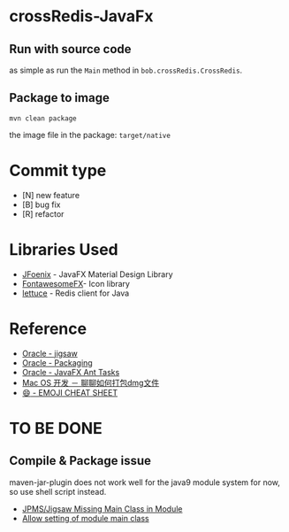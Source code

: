 # crossRedis-JavaFx

## Run with source code

as simple as run the `Main` method in `bob.crossRedis.CrossRedis`.

## Package to image
```
mvn clean package
```
the image file in the package: `target/native`

# Commit type
* [N] new feature
* [B] bug fix
* [R] refactor

# Libraries Used

* [JFoenix](https://github.com/jfoenixadmin/JFoenix) - JavaFX Material Design Library
* [FontawesomeFX](https://bitbucket.org/Jerady/fontawesomefx)- Icon library
* [lettuce](https://github.com/lettuce-io/lettuce-core) - Redis client for Java

# Reference
* [Oracle - jigsaw](http://openjdk.java.net/projects/jigsaw/quick-start#multimodulecompile)
* [Oracle - Packaging](https://docs.oracle.com/javase/9/deploy/packaging.htm#JSDPG665)
* [Oracle - JavaFX Ant Tasks](https://docs.oracle.com/javase/9/deploy/javafx-ant-tasks.htm)
* [Mac OS 开发 － 聊聊如何打包dmg文件](http://www.jianshu.com/p/c6cd257676bf)
* [:smile: - EMOJI CHEAT SHEET](https://www.webpagefx.com/tools/emoji-cheat-sheet/)

# TO BE DONE
##  Compile & Package issue
maven-jar-plugin does not work well for the java9 module system for now, so use shell script instead.
* [JPMS/Jigsaw Missing Main Class in Module](https://stackoverflow.com/questions/47878694/jpms-jigsaw-missing-main-class-in-module)
* [Allow setting of module main class](https://issues.apache.org/jira/browse/MJAR-238)


